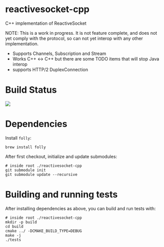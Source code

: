 # reactivesocket-cpp

C++ implementation of ReactiveSocket

NOTE: This is a work in progress. It is not feature complete, and does not yet comply with the protocol, so can not yet interop with any other implementation. 

 - Supports Channels, Subscription and Stream
 - Works C++ <-> C++ but there are some TODO items that will stop Java interop
 - supports HTTP/2 DuplexConnection 

# Build Status

<a href='https://travis-ci.org/ReactiveSocket/reactivesocket-cpp/builds'><img src='https://travis-ci.org/ReactiveSocket/reactivesocket-cpp.svg?branch=master'></a>

# Dependencies

Install `folly`:

```
brew install folly
```

After first checkout, initialize and update submodules:

```
# inside root ./reactivesocket-cpp
git submodule init
git submodule update --recursive
```

# Building and running tests

After installing dependencies as above, you can build and run tests with:

```
# inside root ./reactivesocket-cpp
mkdir -p build
cd build
cmake ../ -DCMAKE_BUILD_TYPE=DEBUG
make -j
./tests
```
